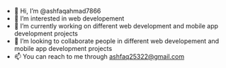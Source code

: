- 👋 Hi, I’m @ashfaqahmad7866
- 👀 I’m interested in web developement 
- 🌱 I’m currently working on different web development and mobile app development projects
- 💞️ I’m looking to collaborate people in different web developement and mobile app development projects
- 📫 You can reach to me through ashfaq25322@gmail.com

<!---
ashfaqahmad7866/ashfaqahmad7866 is a ✨ special ✨ repository because its `README.md` (this file) appears on your GitHub profile.
You can click the Preview link to take a look at your changes.
--->
